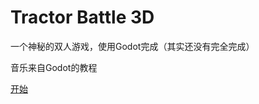 # Tractor Battle 3D

一个神秘的双人游戏，使用Godot完成（其实还没有完全完成）

音乐来自Godot的教程

[开始](https://chenyu76.github.io/program/TractorBattle3D/tb.html)
